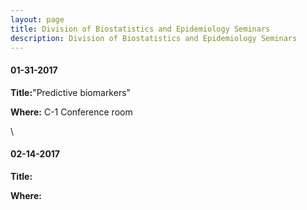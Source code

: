 ```yaml
---
layout: page
title: Division of Biostatistics and Epidemiology Seminars
description: Division of Biostatistics and Epidemiology Seminars
---
```

#### 01-31-2017

**Title:**"Predictive biomarkers"

**Where:** C-1 Conference room  

\


#### 02-14-2017

**Title:**

**Where:**
